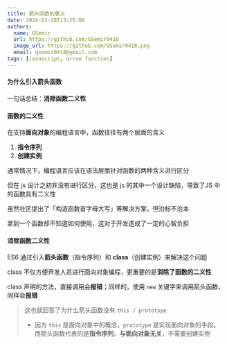 ```yaml
---
title: 箭头函数的意义
date: 2024-02-28T13:25:00
authors:
  name: GSemir
  url: https://github.com/GSemir0418
  image_url: https://github.com/GSemir0418.png
  email: gsemir0418@gmail.com
tags: [javascript, arrow function]
---
```


#### 为什么引入箭头函数

一句话总结：**消除函数二义性**

#### 函数的二义性

在支持**面向对象**的编程语言中，函数往往有两个层面的含义

1. **指令序列**
2. **创建实例**

通常情况下，编程语言应该在语法层面针对函数的两种含义进行区分

但在 js 设计之初并没有进行区分，这也是 js 的其中一个设计缺陷，导致了JS 中的函数具有二义性

虽然社区提出了「构造函数首字母大写」等解决方案，但治标不治本

拿到一个函数却不知道如何使用，这对于开发造成了一定的心智负担

#### 消除函数二义性

ES6 通过引入**箭头函数**（指令序列）和 **class**（创建实例）来解决这个问题

class 不仅方便开发人员进行面向对象编程，更重要的是**消除了函数的二义性**

class 声明的方法，直接调用会**报错**；同样的，使用 `new` 关键字来调用箭头函数，同样会**报错**

> 这也就回答了为什么箭头函数没有 `this / prototype`
>
> - 因为 `this` 是面向对象中的概念，`prototype` 是实现面向对象的手段。而箭头函数代表的是**指令序列**，**与面向对象无关**，不需要创建实例